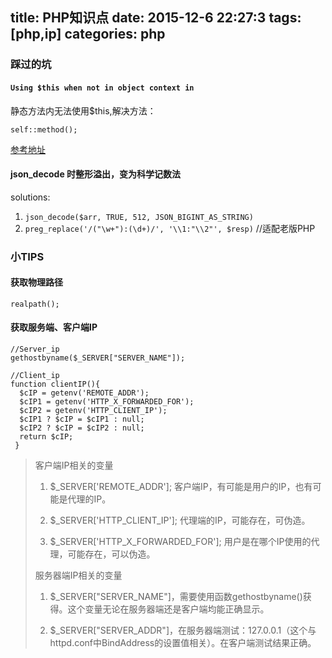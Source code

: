 
title: PHP知识点
date: 2015-12-6 22:27:3
tags: [php,ip]
categories: php
---

### 踩过的坑

#### `Using $this when not in object context in`

 静态方法内无法使用$this,解决方法：

    self::method();

[参考地址](http://blog.csdn.net/yageeart/article/details/6662059)

#### json_decode 时整形溢出，变为科学记数法

solutions:
1. `json_decode($arr, TRUE, 512, JSON_BIGINT_AS_STRING)`
2. `preg_replace('/("\w+"):(\d+)/', '\\1:"\\2"', $resp)`  //适配老版PHP

### 小TIPS

#### 获取物理路径
    realpath();
#### 获取服务端、客户端IP

    //Server_ip
    gethostbyname($_SERVER["SERVER_NAME"]); 

    //Client_ip
    function clientIP(){   
      $cIP = getenv('REMOTE_ADDR');   
      $cIP1 = getenv('HTTP_X_FORWARDED_FOR');   
      $cIP2 = getenv('HTTP_CLIENT_IP');   
      $cIP1 ? $cIP = $cIP1 : null;   
      $cIP2 ? $cIP = $cIP2 : null;   
      return $cIP;
     }   

> 客户端IP相关的变量
> 1. $_SERVER['REMOTE_ADDR']; 客户端IP，有可能是用户的IP，也有可能是代理的IP。
> 
> 2. $_SERVER['HTTP_CLIENT_IP']; 代理端的IP，可能存在，可伪造。
> 
> 3. $_SERVER['HTTP_X_FORWARDED_FOR']; 用户是在哪个IP使用的代理，可能存在，可以伪造。
> 
> 服务器端IP相关的变量
> 1. $_SERVER["SERVER_NAME"]，需要使用函数gethostbyname()获得。这个变量无论在服务器端还是客户端均能正确显示。
> 
> 2. $_SERVER["SERVER_ADDR"]，在服务器端测试：127.0.0.1（这个与httpd.conf中BindAddress的设置值相关）。在客户端测试结果正确。



